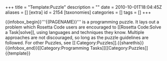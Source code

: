 +++
title = "Template:Puzzle"
description = ""
date = 2010-10-01T18:04:45Z
aliases = []
[extra]
id = 2154
[taxonomies]
categories = []
tags = []
+++

{{infobox_begin}}'''{{PAGENAME}}''' is a programming puzzle. It lays out a problem which Rosetta Code users are encouraged to [[Rosetta Code:Solve a Task|solve]], using languages and techniques they know.  Multiple approaches are not discouraged, so long as the puzzle guidelines are followed. For other Puzzles, see [[:Category:Puzzles]].{{sharethis}}{{infobox_end}}<includeonly>[[Category:Programming Tasks]][[Category:Puzzles]]</includeonly><noinclude>{{template}}</noinclude>
